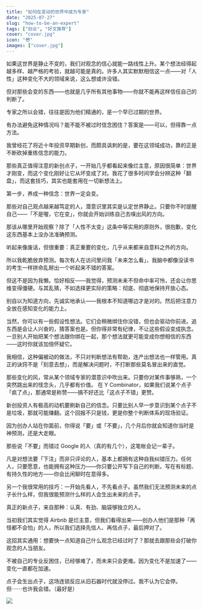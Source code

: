 ```yaml
---
title: "如何在变动的世界中成为专家"
date: "2025-07-27"
slug: "how-to-be-an-expert"
tags: ["创业", "好文推荐"]
cover: "cover.jpg"
icon: "😎"
images: ["cover.jpg"]
---
```

如果这世界是静止不变的，我们对观念的信心就能一路线性上升。某个想法经得起越多样、越严格的考验，就越可能是真的。许多人其实默默相信这一点——对「人性」这种变化不大的领域来说，这么想或许没错。



但对那些会变的东西——也就是几乎所有其他事物——你就不能再这样信任自己的判断了。



专家之所以会错，往往是因为他们精通的，是一个早已过期的世界。



有办法避免这种情况吗？能不能不被过时信念困住？答案是——可以，但得靠一点方法。



我曾经花了将近十年投资早期新创，而颇具讽刺的是，要在这领域成功，靠的正是不断砍掉重练信念的能力。



那些真正值得注意的新创点子，一开始几乎都看起来像烂主意，原因很简单：世界才刚变，而这个变化刚好让它从坏变成了对。我花了很多时间学会分辨这种「翻盘」，而这套技巧，其实也能套用在一切新想法上。



第一步，养成一种信念：世界一定会变。



那些对自己观点越来越笃定的人，潜意识里其实是认定世界静止。只要你不时提醒自己——「不是喔，它在变」，你就会开始训练自己去嗅出风的方向。



那该从哪里开始观察？除了「人性不太变」这条中等实用的原则外，很抱歉，变化这东西基本上没办法准确预测。



听起来像废话，但很重要：真正重要的变化，几乎从来都来自意料之外的方向。



所以我乾脆放弃预测。每次有人在访问里问我「未来怎么看」，我脑中都像没读书的考生一样拼命乱掰出一个听起来不错的答案。



但这不是因为我懒。恰好相反——我觉得，预测未来不但命中率可怜，还会让你思维变得僵硬。与其乱猜，不如选择更实际的策略：彻底、彻底地保持开放心态。



别自以为知道方向，先诚实地承认——我根本不知道哪边才是对的。然后把注意力全放在感知变化的能力上。



当然，你可以有一些假设性想法。它们会稍微绑住你没错，但也会驱动你前进。追东西是会让人兴奋的，猜答案也是。但你得非常有纪律，不让这些假设变成执念。
一旦别人开始把某个想法跟你绑在一起，那个想法就更可能变成你想相信的东西——这时你就该加倍怀疑它。



我相信，这种偏被动的做法，不只对判断想法有帮助，连产出想法也一样管用。真正的诀窍不是「刻意去想」，而是解决问题时，不打断那些莫名冒出来的直觉。



那些变化的风，常从某个领域专家的潜意识中吹出来。只要你对某件事够熟，一个突然跳出来的怪念头，几乎都有价值。
在 Y Combinator，如果我们说某个点子「疯了点」，那通常是称赞——搞不好还比「这点子不错」更赞。



新创投资人有极高的动机要刷新自己的信念。只要比别人早一步意识到某个点子不是垃圾，那就可能赚翻。这个回报不只是钱，更是你整个判断体系的现场验证。



因为创办人站在你面前，你得说「要」或「不要」，几个月后你就会知道你当时是神预测，还是大走眼。



那些说「不要」而错过 Google 的人（真的有几个），这笔帐会记一辈子。



凡是对想法要「下注」而非只评论的人，基本上都拥有这种自我纠错压力。任何人，只要愿意，也能拥有这种压力——你只要公开写下自己的判断。写在有标题、有持久性的地方——你会比闲聊时在意得多。



另一个我很常用的技巧：一开始先看人，不先看点子。虽然我们无法预测未来的点子长什么样，但我很能预测什么样的人会生出未来的点子。



真正的新点子，来自那种：认真、有劲、脑袋够独立的人。



当初我们其实觉得 Airbnb 是烂主意，但我们看得出来——创办人他们是那种「再怪都不会怕」的人，所以我们选择先信人、再信点子，最后押对了。



这招其实通用：想要快一点知道自己什么观念已经过时了？那就去跟那些会打破你观念的人当朋友。



不被自己的专业反困住，已经够难了，而未来只会更难。因为变化不是加速了——变化一直都在加速。



点子会生出点子，这场连锁反应从旧石器时代就没停过。我不认为它会停。
但⋯⋯也许我会错。（最好是）




![](https://prod-files-secure.s3.us-west-2.amazonaws.com/112d0858-5090-4d34-a606-b75eb8d65fd2/46476355-9cf3-4e99-9b7a-3531bc426380/1000202064.png?X-Amz-Algorithm=AWS4-HMAC-SHA256&X-Amz-Content-Sha256=UNSIGNED-PAYLOAD&X-Amz-Credential=ASIAZI2LB466UZQJ5OVF%2F20250927%2Fus-west-2%2Fs3%2Faws4_request&X-Amz-Date=20250927T192350Z&X-Amz-Expires=3600&X-Amz-Security-Token=IQoJb3JpZ2luX2VjECMaCXVzLXdlc3QtMiJIMEYCIQDgTS%2F4UUWNZkLzDtAetUNkFk1H2gs%2BniVn%2FfOLGZ228QIhAPW8Jf%2BY5TwbH5Jt8btnfU2ltyDpEbGWFJ5qvCpR%2BtytKogECKz%2F%2F%2F%2F%2F%2F%2F%2F%2F%2FwEQABoMNjM3NDIzMTgzODA1Igza7BuluKUq36XvzJsq3APgUNwf1piYemaWsAqKxwkiejm6q3osiUIGVS6m9Wqt3aJATIpfDUFaJrfp2sMk1d935VCXNZg5uGJmWk10ramRmoUGbADnlPHyuHtjf0XSagVB60Kei6s%2BQq21%2FDlfuDWEeNHsH5sexeIoPG5Ed8o6HVWZIY1VZkSRLo17xzAgkSnGhGkHO5vw7UElcKP22o1ry0f%2FkKfOr2NTnDjG1Kgct0e3mPZtOfQNmLQ7RE5abhOZvpeYFt%2BmLiZK%2FRVNn4GoCsHxWMfl%2BX3p92Sl6ez7X58H0Vofaqn1KXQ1u93YfglAC%2FowzUH0lTRvHA%2BTwjCbVPqgeWgdQZ8pPXcWp4tWDsDcKLODp9vTmh8xdPb3wVXPJjYiEJcnAk8W6l6w%2Byi7XT1oC%2FI6WIqTqjHHy89Mw0muwOKwDPeVuV3DpdisgOHEG%2FcAyg%2Bfn2%2BprAUtC%2Blc%2BEna3FrKZ68KgcAUoorA5UlwL9p%2FoWXa9MY9KN4pxhPaHxF%2BF8yXowbP9a5KSmIKAo4CNASXYCEs2j47JRnaBikMBbDZGW%2Ba1Nkdt7CpzuRaELgkdVkOx48mhd%2BqeIeehpPf%2BHcBbf8d46%2BCAVmCfzmvngzDLyQQ0oC1vwi9aB5Kmm5mKMgJN%2FAsvzD%2B5uDGBjqkAVfy4vWCnE4zRsYyZY5KrkT2mnCXbYJcil%2FAynRtk2Iri48bBvTyZMIn%2F1UvyxW7fTBW9mu9dFs7mYstO1JfeswEwZVi8u%2BcQpC5VRqSpu9naSupnjeHKYvA5lWiywhdimD3eOu9r2CnsEEVz6ACWLswlyt8Rz7FgYId7RNqV4n9cjouCJdfXdDcNixb7ULGGrsGWUGGXPHKVHoV3dzChNqz8xKI&X-Amz-Signature=d3537315921a60c1a040967afcf549a51a4306e5cd5f43baff90888df94d0872&X-Amz-SignedHeaders=host&x-amz-checksum-mode=ENABLED&x-id=GetObject)

